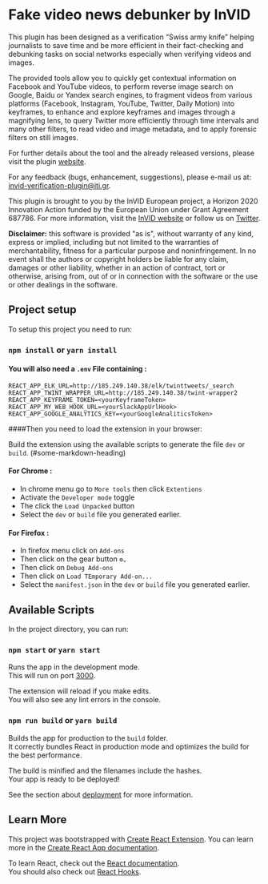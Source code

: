 # Fake video news debunker by InVID

This plugin has been designed as a verification “Swiss army knife” helping journalists to save time and be more efficient in their fact-checking and debunking tasks on social networks especially when verifying videos and images.

The provided tools allow you to quickly get contextual information on Facebook and YouΤube videos, to perform reverse image search on Google, Baidu or Yandex search engines, to fragment videos from various platforms (Facebook, Instagram, YouTube, Twitter, Daily Motion) into keyframes, to enhance and explore keyframes and images through a magnifying lens, to query Twitter more efficiently through time intervals and many other filters, to read video and image metadata, and to apply forensic filters on still images.

For further details about the tool and the already released versions, please visit the plugin [website](http://www.invid-project.eu/tools-and-services/invid-verification-plugin).

For any feedback (bugs, enhancement, suggestions), please e-mail us at: [invid-verification-plugin@iti.gr](invid-verification-plugin@iti.gr).

This plugin is brought to you by the InVID European project, a Horizon 2020 Innovation Action funded by the European Union under Grant Agreement 687786. For more information, visit the [InVID website](http://www.invid-project.eu) or follow us on [Twitter](https://twitter.com/InVID_EU).

**Disclaimer:** this software is provided "as is", without warranty of any kind, express or implied, including but not limited to the warranties of merchantability, fitness for a particular purpose and noninfringement. In no event shall the authors or copyright holders be liable for any claim, damages or other liability, whether in an action of contract, tort or otherwise, arising from, out of or in connection with the software or the use or other dealings in the software.


## Project setup

To setup this project you need to run:

### `npm install` or `yarn install`

#### You will also need a `.env` File containing :

    REACT_APP_ELK_URL=http://185.249.140.38/elk/twinttweets/_search
    REACT_APP_TWINT_WRAPPER_URL=http://185.249.140.38/twint-wrapper2
    REACT_APP_KEYFRAME_TOKEN=<yourKeyframeToken>
    REACT_APP_MY_WEB_HOOK_URL=<yourSlackAppUrlHook>
    REACT_APP_GOOGLE_ANALYTICS_KEY=<yourGoogleAnaliticsToken>

####Then you need to load the extension in your browser: 

Build the extension using the available scripts to generate the file `dev` or `build`. (#some-markdown-heading)

#### For  Chrome :
- In chrome menu go to `More tools` then click `Extentions`
- Activate the `Developer mode` toggle
- The click the `Load Unpacked` button
- Select the `dev` or `build` file you generated earlier.

#### For  Firefox :
- In firefox menu click on `Add-ons`
- Then click on the gear button `⚙⌄`
- Then click on `Debug Add-ons`
- Then click on `Load TEmporary Add-on...`
- Select the `manifest.json` in the `dev` or `build` file you generated earlier.

## Available Scripts

In the project directory, you can run:

### `npm start` or `yarn start`

Runs the app in the development mode.<br>
This will run on port [3000](http://localhost:3000).

The extension will reload if you make edits.<br>
You will also see any lint errors in the console.

### `npm run build` or `yarn build`

Builds the app for production to the `build` folder.<br>
It correctly bundles React in production mode and optimizes the build for the best performance.

The build is minified and the filenames include the hashes.<br>
Your app is ready to be deployed!

See the section about [deployment](https://facebook.github.io/create-react-app/docs/deployment) for more information.

## Learn More
This project was bootstrapped with [Create React Extension](https://github.com/VasilyShelkov/create-react-extension).
You can learn more in the [Create React App documentation](https://facebook.github.io/create-react-app/docs/getting-started).

To learn React, check out the [React documentation](https://reactjs.org/).<br>
You should also check out [React Hooks](https://reactjs.org/docs/hooks-intro.html).



